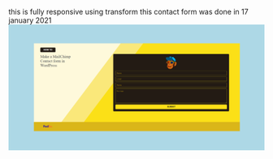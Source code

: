 
this is fully responsive using transform
this contact form was done in 17 january 2021
![](img/result.PNG)
